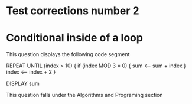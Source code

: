 # Test corrections number 2

# Conditional inside of a loop 

This question displays the following code segment 

REPEAT UNTIL (index > 10)
{
     if (index MOD 3 = 0)
     {
         sum <-- sum + index
     }
  index <-- index + 2
}

DISPLAY sum 

This question falls under the Algorithms and Programing section 
